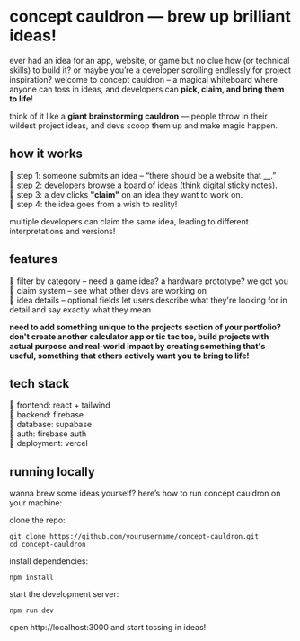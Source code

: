 # concept cauldron — brew up brilliant ideas!
ever had an idea for an app, website, or game but no clue how (or technical skills) to build it? or maybe you’re a developer scrolling endlessly for project inspiration? welcome to concept cauldron – a magical whiteboard where anyone can toss in ideas, and developers can **pick, claim, and bring them to life**!

think of it like a **giant brainstorming cauldron** — people throw in their wildest project ideas, and devs scoop them up and make magic happen. 

## how it works
📌 step 1: someone submits an idea – “there should be a website that __.” <br>
📌 step 2: developers browse a board of ideas (think digital sticky notes). <br>
📌 step 3: a dev clicks **"claim"** on an idea they want to work on. <br>
📌 step 4: the idea goes from a wish to reality!

multiple developers can claim the same idea, leading to different interpretations and versions!

## features
📌 filter by category – need a game idea? a hardware prototype? we got you <br>
📌 claim system – see what other devs are working on <br>
📌 idea details – optional fields let users describe what they're looking for in detail and say exactly what they mean

**need to add something unique to the projects section of your portfolio? don't create another calculator app or tic tac toe, build projects with actual purpose and real-world impact by creating something that's useful, something that others actively want you to bring to life!**

## tech stack
📌 frontend: react + tailwind <br>
📌 backend: firebase <br>
📌 database: supabase <br>
📌 auth: firebase auth <br>
📌 deployment: vercel

## running locally
wanna brew some ideas yourself? here’s how to run concept cauldron on your machine: <br>

clone the repo:
```
git clone https://github.com/yourusername/concept-cauldron.git
cd concept-cauldron
```
install dependencies:
```
npm install
```
start the development server:
```
npm run dev
```
open http://localhost:3000 and start tossing in ideas!